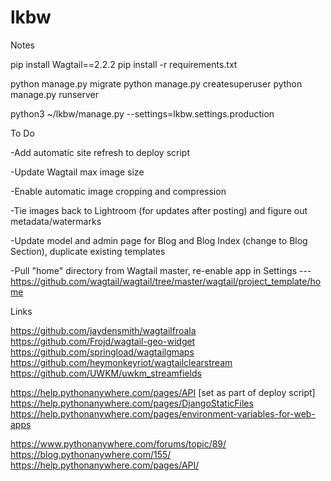 # lkbw


Notes

pip install Wagtail==2.2.2
pip install -r requirements.txt

python manage.py migrate
python manage.py createsuperuser
python manage.py runserver

python3 ~/lkbw/manage.py <xxx> --settings=lkbw.settings.production

To Do

-Add automatic site refresh to deploy script

-Update Wagtail max image size

-Enable automatic image cropping and compression

-Tie images back to Lightroom (for updates after posting) and figure out metadata/watermarks

-Update model and admin page for Blog and Blog Index (change to Blog Section), duplicate existing templates

-Pull "home" directory from Wagtail master, re-enable app in Settings
---https://github.com/wagtail/wagtail/tree/master/wagtail/project_template/home


Links

https://github.com/jaydensmith/wagtailfroala
https://github.com/Frojd/wagtail-geo-widget
https://github.com/springload/wagtailgmaps
https://github.com/heymonkeyriot/wagtailclearstream
https://github.com/UWKM/uwkm_streamfields

https://help.pythonanywhere.com/pages/API [set as part of deploy script]
https://help.pythonanywhere.com/pages/DjangoStaticFiles
https://help.pythonanywhere.com/pages/environment-variables-for-web-apps

https://www.pythonanywhere.com/forums/topic/89/
https://blog.pythonanywhere.com/155/
https://help.pythonanywhere.com/pages/API/
